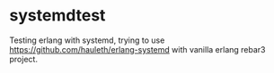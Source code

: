 # systemdtest
Testing erlang with systemd, trying to use https://github.com/hauleth/erlang-systemd with vanilla erlang rebar3 project.

